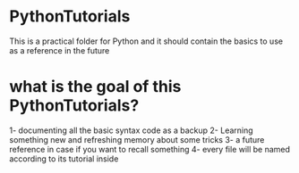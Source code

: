 # PythonTutorials
This is a practical folder for Python and it should contain the basics to use as a reference in the future
# what is the goal of this PythonTutorials?
1- documenting all the basic syntax code as a backup
2- Learning something new and refreshing memory about some tricks
3- a future reference in case if you want to recall something
4- every file will be named according to its tutorial inside
